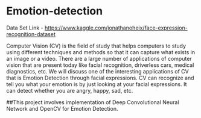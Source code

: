 # Emotion-detection
Data Set Link - https://www.kaggle.com/jonathanoheix/face-expression-recognition-dataset

Computer Vision (CV) is the field of study that helps computers to study using different techniques and methods so that it can capture what exists in an image or a video. There are a large number of applications of computer vision that are present today like facial recognition, driverless cars, medical diagnostics, etc. We will discuss one of the interesting applications of CV that is Emotion Detection through facial expressions. CV can recognize and tell you what your emotion is by just looking at your facial expressions. It can detect whether you are angry, happy, sad, etc.

##This project involves implementation of Deep Convolutional Neural Network and OpenCV for Emotion Detection.
